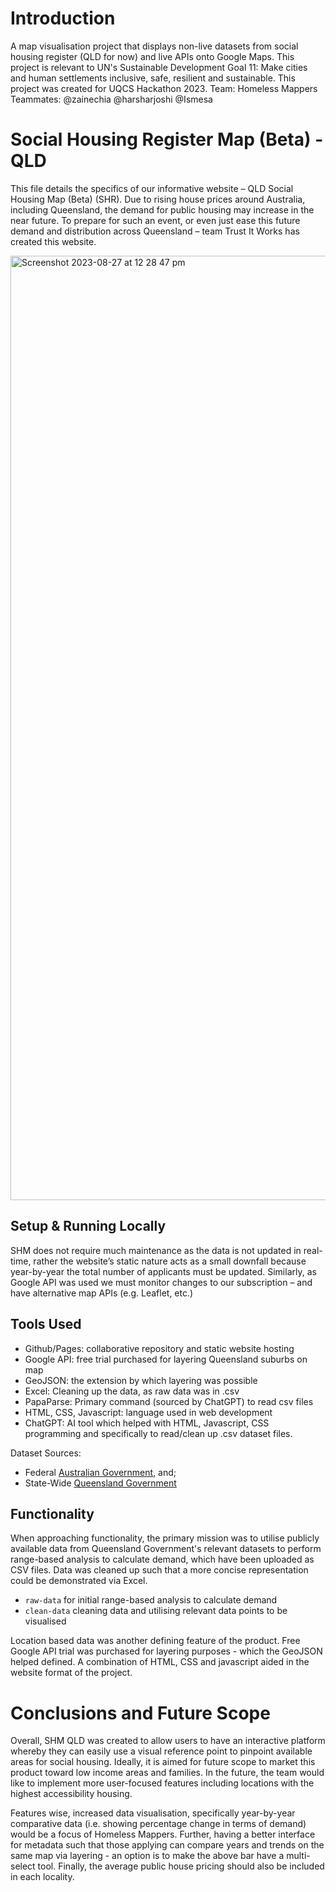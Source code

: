 # Introduction
A map visualisation project that displays non-live datasets from social housing register (QLD for now) and live APIs onto Google Maps. This project is relevant to UN's Sustainable Development Goal 11: Make cities and human settlements inclusive, safe, resilient and sustainable. This project was created for UQCS Hackathon 2023. 
Team: Homeless Mappers
Teammates: @zainechia @harsharjoshi @Ismesa

# Social Housing Register Map (Beta) - QLD

This file details the specifics of our informative website – QLD Social Housing Map (Beta) (SHR). Due to rising house prices around Australia, including Queensland, the demand for public housing may increase in the near future. To prepare for such an event, or even just ease this future demand and distribution across Queensland – team Trust It Works has created this website. 

<img width="1511" alt="Screenshot 2023-08-27 at 12 28 47 pm" src="https://github.com/Ismesa/social-housing-register-map/assets/74528254/9868c867-a2be-461d-85f3-ff95e40ec837">

## Setup & Running Locally

SHM does not require much maintenance as the data is not updated in real-time, rather the website’s static nature acts as a small downfall because year-by-year the total number of applicants must be updated. Similarly, as Google API was used we must monitor changes to our subscription – and have alternative map APIs (e.g. Leaflet, etc.)

## Tools Used

* Github/Pages: collaborative repository and static website hosting
* Google API: free trial purchased for layering Queensland suburbs on map
* GeoJSON: the extension by which layering was possible
* Excel: Cleaning up the data, as raw data was in .csv
* PapaParse: Primary command (sourced by ChatGPT) to read csv files
* HTML, CSS, Javascript: language used in web development
* ChatGPT: AI tool which helped with HTML, Javascript, CSS programming and specifically to read/clean up .csv dataset files. 

Dataset Sources:
* Federal [Australian Government](https://data.gov.au/dataset/ds-dga-6bedcb55-1b1f-457b-b092-58e88952e9f0/details), and;
* State-Wide [Queensland Government](https://www.data.qld.gov.au/dataset/social-housing-register/resource/9fd99c88-c117-4e30-8b4b-54ac24170b80?inner_span=True)

## Functionality

When approaching functionality, the primary mission was to utilise publicly available data from Queensland Government's relevant datasets to perform range-based analysis to calculate demand, which have been uploaded as CSV files. Data was cleaned up such that a more concise representation could be demonstrated via Excel. 

* `raw-data` for initial range-based analysis to calculate demand
* `clean-data` cleaning data and utilising relevant data points to be visualised

Location based data was another defining feature of the product. Free Google API trial was purchased for layering purposes - which the GeoJSON helped defined. A combination of HTML, CSS and javascript aided in the website format of the project. 

# Conclusions and Future Scope

Overall, SHM QLD was created to allow users to have an interactive platform whereby they can easily use a visual reference point to pinpoint available areas for social housing. Ideally, it is aimed for future scope to market this product toward low income areas and families. In the future, the team would like to implement more user-focused features including locations with the highest accessibility housing. 

Features wise, increased data visualisation, specifically year-by-year comparative data (i.e. showing percentage change in terms of demand) would be a focus of Homeless Mappers. Further, having a better interface for metadata such that those applying can compare years and trends on the same map via layering - an option is to make the above bar have a multi-select tool. Finally, the average public house pricing should also be included in each locality. 
